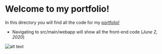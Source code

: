 Welcome to my portfolio!
========================

In this directory you will find all the code for my [portfolio!](http://sergioortiz-step-2020.appspot.com/)

* Navigating to src/main/webapp will show all the front-end code (*June 2, 2020*)

![alt text](../src/webapp/images/me/intern.jpg "Google Intern")